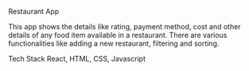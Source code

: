 Restaurant App

This app shows the details like rating, payment method, cost and other details of any food item available in a restaurant. There are various functionalities like adding a new restaurant, filtering and sorting.


Tech Stack
React, HTML, CSS, Javascript
